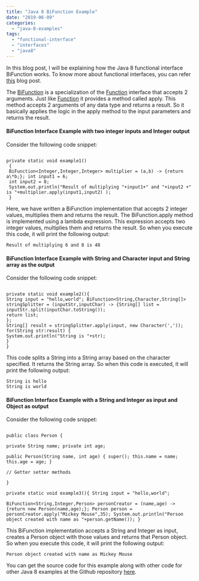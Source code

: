 ```yaml
---
title: "Java 8 BiFunction Example"
date: "2019-06-09"
categories: 
  - "java-8-examples"
tags: 
  - "functional-interface"
  - "interfaces"
  - "java8"
---
```


In this blog post, I will be explaining how the Java 8 functional interface BiFunction works. To know more about functional interfaces, you can refer [this](https://learnjava.co.in/what-is-a-functional-interface/) blog post.

The [BiFunction](https://docs.oracle.com/javase/8/docs/api/java/util/function/BiFunction.html) is a specialization of the [Function](https://learnjava.co.in/java-8-function-interface-example/) interface that accepts 2 arguments. Just like [Function](https://learnjava.co.in/java-8-function-interface-example/) it provides a method called apply. This method accepts 2 arguments of any data type and returns a result. So it basically applies the logic in the apply method to the input parameters and returns the result.

#### BiFunction Interface Example with two integer inputs and Integer output

Consider the following code snippet:

```

private static void example1()
 { 
 BiFunction<Integer,Integer,Integer> multiplier = (a,b) -> {return a\*b;}; int input1 = 6; 
 int input2 = 8; 
 System.out.println("Result of multiplying "+input1+" and "+input2 +" is "+multiplier.apply(input1,input2) ); 
 }

```

Here, we have written a BiFunction implementation that accepts 2 integer values, multiplies them and returns the result. The BiFunction.apply method is implemented using a lambda expression. This expression accepts two integer values, multiplies them and returns the result. So when you execute this code, it will print the following output:

```
Result of multiplying 6 and 8 is 48
```

#### BiFunction Interface Example with String and Character input and String array as the output

Consider the following code snippet:

````

private static void example2(){ 
String input = "hello,world"; BiFunction<String,Character,String[]> stringSplitter = (inputStr,inputChar) -> {String[] list = inputStr.split(inputChar.toString()); 
return list;
}; 
String[] result = stringSplitter.apply(input, new Character(',')); 
for(String str:result) { 
System.out.println("String is "+str); 
} 
}

````

This code splits a String into a String array based on the character specified. It returns the String array. So when this code is executed, it will print the following output:

```
String is hello
String is world
```

#### BiFunction Interface Example with a String and Integer as input and Object as output

Consider the following code snippet:

````

public class Person {

private String name; private int age;

public Person(String name, int age) { super(); this.name = name; this.age = age; }

// Getter setter methods

}

private static void example3(){ String input = "hello,world";

BiFunction<String,Integer,Person> personCreator = (name,age) -> {return new Person(name,age);}; Person person = personCreator.apply("Mickey Mouse",35); System.out.println("Person object created with name as "+person.getName()); }

````

This BiFunction implementation accepts a String and Integer as input, creates a Person object with those values and returns that Person object. So when you execute this code, it will print the following output:

```
Person object created with name as Mickey Mouse
```

You can get the source code for this example along with other code for other Java 8 examples at the Github repository [here](https://github.com/learnjavawithreshma/Java8Demo).

